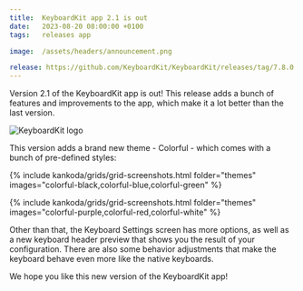 ```yaml
---
title:  KeyboardKit app 2.1 is out
date:   2023-08-20 08:00:00 +0100
tags:   releases app

image:  /assets/headers/announcement.png

release: https://github.com/KeyboardKit/KeyboardKit/releases/tag/7.8.0
---
```


Version 2.1 of the KeyboardKit app is out! This release adds a bunch of features and improvements to the app, which make it a lot better than the last version.

![KeyboardKit logo]({{page.image}})

This version adds a brand new theme - Colorful - which comes with a bunch of pre-defined styles: 

{% include kankoda/grids/grid-screenshots.html folder="themes" images="colorful-black,colorful-blue,colorful-green" %}

{% include kankoda/grids/grid-screenshots.html folder="themes" images="colorful-purple,colorful-red,colorful-white" %}

Other than that, the Keyboard Settings screen has more options, as well as a new keyboard header preview that shows you the result of your configuration. There are also some behavior adjustments that make the keyboard behave even more like the native keyboards.

We hope you like this new version of the KeyboardKit app!